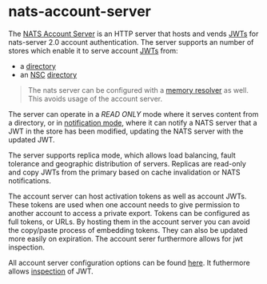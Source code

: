 # nats-account-server

The [NATS Account Server](https://github.com/nats-io/nats-account-server) is an HTTP server that hosts and vends [JWTs](../../nats-server/configuration/securing_nats/jwt/) for nats-server 2.0 account authentication. The server supports an number of stores which enable it to serve account [JWTs](../../nats-server/configuration/securing_nats/jwt/) from:

* a [directory](nas_conf.md#directory-configuration)
* an [NSC](../nsc/nsc.md) [directory](nas_conf.md#nsc-configuration)

> The nats server can be configured with a [memory resolver](../../nats-server/configuration/securing_nats/jwt/resolver.md#memory) as well. This avoids usage of the account server.

The server can operate in a _READ ONLY_ mode where it serves content from a directory, or in [notification mode](notifications.md), where it can notify a NATS server that a JWT in the store has been modified, updating the NATS server with the updated JWT.

The server supports replica mode, which allows load balancing, fault tolerance and geographic distribution of servers. Replicas are read-only and copy JWTs from the primary based on cache invalidation or NATS notifications.

The account server can host activation tokens as well as account JWTs. These tokens are used when one account needs to give permission to another account to access a private export. Tokens can be configured as full tokens, or URLs. By hosting them in the account server you can avoid the copy/paste process of embedding tokens. They can also be updated more easily on expiration. The account serer furthermore allows for jwt inspection.

All account server configuration options can be found [here](nas_conf.md#configuration-file). It futhermore allows [inspection](inspecting_jwts.md) of JWT.

